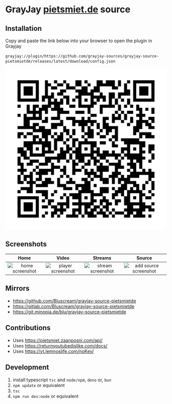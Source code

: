 # GrayJay [pietsmiet.de](https://www.pietsmiet.de/) source

## Installation

Copy and paste the link below into your browser to open the plugin in Grayjay

```text
grayjay://plugin/https://github.com/grayjay-sources/grayjay-source-pietsmietde/releases/latest/download/config.json
```

[![Scan this QR code in the Grayjay app to install this PietSmiet plugin for Grayjay](assets/qr.svg)](grayjay://plugin/https://github.com/grayjay-sources/grayjay-source-pietsmietde/releases/latest/download/config.json)

## Screenshots

Home | Video | Streams | Source
:-------------------------:|:-------------------------:|:-------------------------:|:-------------------------:
![home screenshot](assets/screenshots/home.jpg) | ![player screenshot](assets/screenshots/video.jpg) | ![stream screenshot](assets/screenshots/streams.jpg) | ![add source screenshot](assets/screenshots/source.jpg)

## Mirrors

- <https://github.com/Bluscream/grayjay-source-pietsmietde>
- <https://gitlab.com/Bluscream/grayjay-source-pietsmietde>
- <https://git.minopia.de/blu/grayjay-source-pietsmietde>

## Contributions

- Uses <https://pietsmiet.zaanposni.com/api/>
- Uses <https://returnyoutubedislike.com/docs/>
- Uses <https://yt.lemnoslife.com/noKey/>

## Development

1. install typescript `tsc` and `node/npm`, `deno` or, `bun`
2. `npm update` or equivalent
3. `tsc`
4. `npm run dev:node` or equivalent
